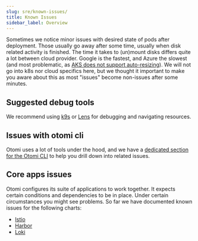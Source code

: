 ```yaml
---
slug: sre/known-issues/
title: Known Issues
sidebar_label: Overview
---
```


Sometimes we notice minor issues with desired state of pods after deployment. Those usually go away after some time, usually when disk related activity is finished. The time it takes to (un)mount disks differs quite a lot between cloud provider. Google is the fastest, and Azure the slowest (and most problematic, as [AKS does not support auto-resizing](https://github.com/Azure/AKS/issues/1477)). We will not go into k8s nor cloud specifics here, but we thought it important to make you aware about this as most "issues" become non-issues after some minutes.

## Suggested debug tools

We recommend using [k9s](https://k9scli.io) or [Lens](https://k8slens.dev) for debugging and navigating resources.

## Issues with otomi cli

Otomi uses a lot of tools under the hood, and we have a [dedicated section for the Otomi CLI](cli) to help you drill down into related issues.

## Core apps issues

Otomi configures its suite of applications to work together. It expects certain conditions and dependencies to be in place. Under certain circumstances you might see problems. So far we have documented known issues for the following charts:

- [Istio](istio)
- [Harbor](harbor)
- [Loki](loki)
